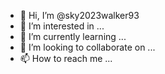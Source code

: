 - 👋 Hi, I’m @sky2023walker93
- 👀 I’m interested in ...
- 🌱 I’m currently learning ...
- 💞️ I’m looking to collaborate on ...
- 📫 How to reach me ...

<!---
sky2023wal/sky2023wal is a ✨ special ✨ repository because its `README.md` (this file) appears on your GitHub profile.
You can click the Preview link to take a look at your changes.
--->
